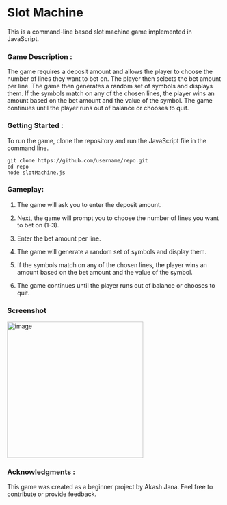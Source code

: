 # Slot Machine

This is a command-line based slot machine game implemented in JavaScript.

### Game Description :

The game requires a deposit amount and allows the player to choose the number of lines they want to bet on. The player then selects the bet amount per line. The game then generates a random set of symbols and displays them. If the symbols match on any of the chosen lines, the player wins an amount based on the bet amount and the value of the symbol. The game continues until the player runs out of balance or chooses to quit.

### Getting Started :

To run the game, clone the repository and run the JavaScript file in the command line.
```
git clone https://github.com/username/repo.git
cd repo
node slotMachine.js
```
### Gameplay:

1. The game will ask you to enter the deposit amount.

2. Next, the game will prompt you to choose the number of lines you want to bet on (1-3).

3. Enter the bet amount per line.

4. The game will generate a random set of symbols and display them.

5. If the symbols match on any of the chosen lines, the player wins an amount based on the bet amount and the value of the symbol.

6. The game continues until the player runs out of balance or chooses to quit.

### Screenshot

<img width="318" alt="image" src="https://user-images.githubusercontent.com/103350981/227702859-55617f1e-5740-4b6d-b30b-dc08eeb21aab.png">


### Acknowledgments :

This game was created as a beginner project by Akash Jana. Feel free to contribute or provide feedback.
